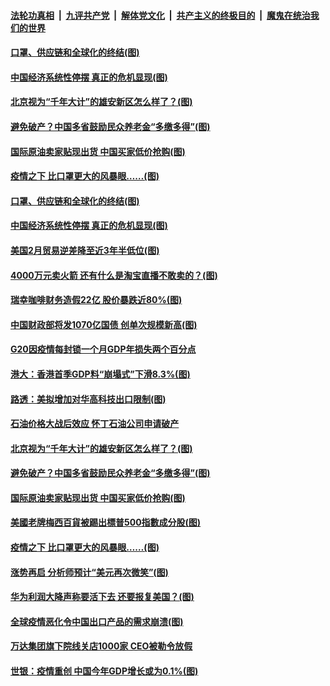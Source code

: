 ####  [法轮功真相](../../../../basic/blob/master/README.md?t=04031630) &nbsp;|&nbsp; [九评共产党](../../../../9ping.md/blob/master/README.md?t=04031630) &nbsp;|&nbsp; [解体党文化](../../../../jtdwh.md/blob/master/README.md?t=04031630)  &nbsp;|&nbsp; [共产主义的终极目的](../../../../gczydzjmd.md/blob/master/README.md?t=04031630) &nbsp;|&nbsp; [魔鬼在统治我们的世界](../../../../mgztzwmdsj.md/blob/master/README.md?t=04031630) 

#### [口罩、供应链和全球化的终结(图)](../pages/p5/928442.md?t=04031630) 

#### [中国经济系统性停摆 真正的危机显现(图)](../pages/p5/928404.md?t=04031630) 

#### [北京视为“千年大计”的雄安新区怎么样了？(图)](../pages/p5/928395.md?t=04031630) 

#### [避免破产？中国多省鼓励民众养老金“多缴多得”(图)](../pages/p5/928387.md?t=04031630) 

#### [国际原油卖家贴现出货 中国买家低价抢购(图)](../pages/p5/928371.md?t=04031630) 

#### [疫情之下 比口罩更大的风暴眼……(图)](../pages/p5/928331.md?t=04031630) 

#### [口罩、供应链和全球化的终结(图)](../pages/p5/928442.md?t=04031630) 

#### [中国经济系统性停摆 真正的危机显现(图)](../pages/p5/928404.md?t=04031630) 

#### [美国2月贸易逆差降至近3年半低位(图)](../pages/p5/928432.md?t=04031630) 

#### [4000万元卖火箭 还有什么是淘宝直播不敢卖的？(图)](../pages/p5/928429.md?t=04031630) 

#### [瑞幸咖啡财务造假22亿 股价暴跌近80%(图)](../pages/p5/928431.md?t=04031630) 

#### [中国财政部将发1070亿国债 创单次规模新高(图)](../pages/p5/928427.md?t=04031630) 

#### [G20因疫情每封锁一个月GDP年损失两个百分点](../pages/p5/928420.md?t=04031630) 

#### [港大：香港首季GDP料“崩塌式”下滑8.3%(图)](../pages/p5/928414.md?t=04031630) 

#### [路透：美拟增加对华高科技出口限制(图)](../pages/p5/928410.md?t=04031630) 

#### [石油价格大战后效应 怀丁石油公司申请破产](../pages/p5/928398.md?t=04031630) 

#### [北京视为“千年大计”的雄安新区怎么样了？(图)](../pages/p5/928395.md?t=04031630) 

#### [避免破产？中国多省鼓励民众养老金“多缴多得”(图)](../pages/p5/928387.md?t=04031630) 

#### [国际原油卖家贴现出货 中国买家低价抢购(图)](../pages/p5/928371.md?t=04031630) 

#### [美國老牌梅西百貨被踢出標普500指數成分股(图)](../pages/p5/928339.md?t=04031630) 

#### [疫情之下 比口罩更大的风暴眼……(图)](../pages/p5/928331.md?t=04031630) 

#### [涨势再启 分析师预计“美元再次微笑”(图)](../pages/p5/928302.md?t=04031630) 

#### [华为利润大降声称要活下去 还要报复美国？(图)](../pages/p5/928296.md?t=04031630) 

#### [全球疫情恶化令中国出口产品的需求崩溃(图)](../pages/p5/928325.md?t=04031630) 

#### [万达集团旗下院线关店1000家 CEO被勒令放假](../pages/p5/928313.md?t=04031630) 

#### [世银：疫情重创 中国今年GDP增长或为0.1%(图)](../pages/p5/928304.md?t=04031630) 


